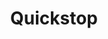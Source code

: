 ---
tag: m0410
codes:
- M410
title: Quickstop
long: Stop all steppers instantly. Since there will be no deceleration, steppers are
  expected to be out of position after this command.
notes:
- This command is intended only for emergency situations.
- If `EMERGENCY_PARSER` is not enabled, this will be delayed.
parameters: 
example:
- pre: Stop all steppers now.
  code: M410
examples: 
---